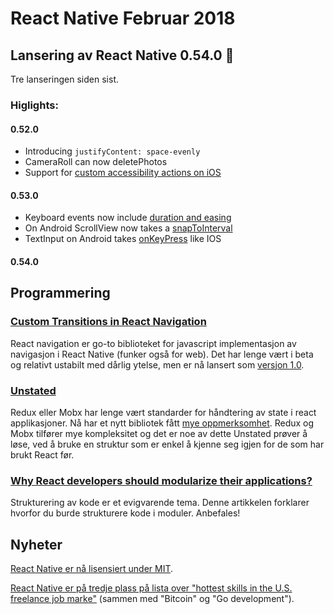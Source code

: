 # React Native Februar 2018

## Lansering av React Native 0.54.0 🎉
Tre lanseringen siden sist.

### Higlights:
#### 0.52.0
- Introducing `justifyContent: space-evenly`
- CameraRoll can now deletePhotos
- Support for [custom accessibility actions on iOS](https://developer.apple.com/documentation/uikit/uiaccessibilitycustomaction)

#### 0.53.0
- Keyboard events now include [duration and easing](https://github.com/facebook/react-native/commit/4d33080)
- On Android ScrollView now takes a [snapToInterval](https://github.com/facebook/react-native/commit/ddd65f1)
- TextInput on Android takes [onKeyPress](https://github.com/facebook/react-native/commit/c9ff0bc) like IOS

#### 0.54.0

## Programmering
### [Custom Transitions in React Navigation](https://medium.com/async-la/custom-transitions-in-react-navigation-2f759408a053)

React navigation er go-to biblioteket for javascript implementasjon av navigasjon i React Native (funker også for web). Det har lenge vært i beta og relativt ustabilt med dårlig ytelse, men er nå lansert som [versjon 1.0](https://reactnavigation.org/blog/2018/02/06/react-navigation-1.0.html). 

### [Unstated](https://github.com/jamiebuilds/unstated)

Redux eller Mobx har lenge vært standarder for håndtering av state i react applikasjoner. Nå har et nytt bibliotek fått [mye oppmerksomhet](https://medium.com/react-native-training/unstated-the-setstate-of-react-state-management-8ce47b240e6d). Redux og Mobx tilfører mye kompleksitet og det er noe av dette Unstated prøver å løse, ved å bruke en struktur som er enkel å kjenne seg igjen for de som har brukt React før.

### [Why React developers should modularize their applications?](https://medium.com/@alexmngn/why-react-developers-should-modularize-their-applications-d26d381854c1)

Strukturering av kode er et evigvarende tema. Denne artikkelen forklarer hvorfor du burde strukturere kode i moduler. Anbefales!

## Nyheter

[React Native er nå lisensiert under MIT](https://twitter.com/reactjs/status/964689022747475968?utm_campaign=React%2BNative%2BCoach&utm_medium=email&utm_source=React_Native_Coach_25).

[React Native er på tredje plass på lista over "hottest skills in the U.S. freelance job marke"](https://www.upwork.com/press/2018/02/07/q4-2017-skills-index/) (sammen med "Bitcoin" og "Go development").
